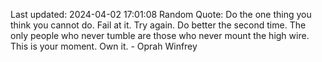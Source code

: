Last updated: 2024-04-02 17:01:08
Random Quote: Do the one thing you think you cannot do. Fail at it. Try again. Do better the second time. The only people who never tumble are those who never mount the high wire. This is your moment. Own it. - Oprah Winfrey